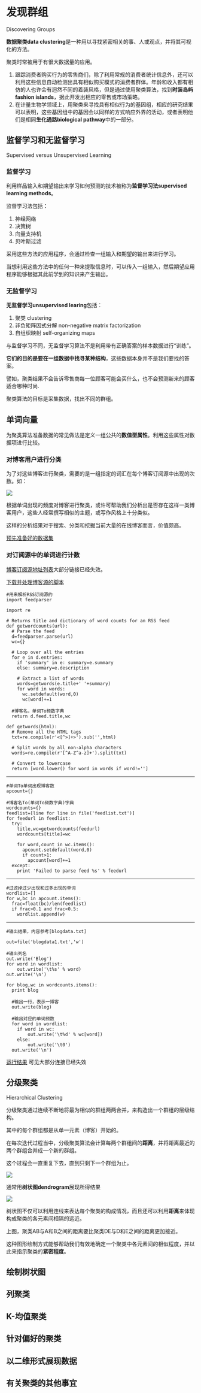 # 发现群组 #

Discovering Groups

**数据聚类data clustering**是一种用以寻找紧密相关的事、人或观点，并将其可视化的方法。

聚类时常被用于有很大数据量的应用。

1. 跟踪消费者购买行为的零售商们，除了利用常规的消费者统计信息外，还可以利用这些信息自动检测出具有相似购买模式的消费者群体。年龄和收入都有相仿的人也许会有迥然不同的着装风格，但是通过使用聚类算法，找到**时装岛屿fashion islands**，据此开发出相应的零售或市场策略。
2. 在计量生物学领域上，用聚类来寻找具有相似行为的基因组，相应的研究结果可以表明，这些基因组中的基因会以同样的方式响应外界的活动，或者表明他们是相同**生化通路biological pathway**中的一部分。

## 监督学习和无监督学习 ##

Supervised versus Unsupervised Learning

### 监督学习 ###

利用样品输入和期望输出来学习如何预测的技术被称为**监督学习法supervised learning methods**。

监督学习法包括：

1. 神经网络
2. 决策树
3. 向量支持机
4. 贝叶斯过滤

采用这些方法的应用程序，会通过检查一组输入和期望的输出来进行学习。

当想利用这些方法中的任何一种来提取信息时，可以传入一组输入，然后期望应用程序能够根据其此前学到的知识来产生输出。


### 无监督学习 ###

**无监督学习unsupervised learing**包括：

1. 聚类 clustering
2. 非负矩阵因式分解 non-negative matrix factorization
3. 自组织映射 self-organizing maps

与监督学习不同，无监督学习算法不是利用带有正确答案的样本数据进行“训练”。

**它们的目的是要在一组数据中找寻某种结构**，这些数据本身并不是我们要找的答案。

譬如，聚类结果不会告诉零售商每一位顾客可能会买什么，也不会预测新来的顾客适合哪种时尚.

聚类算法的目标是采集数据，找出不同的群组。

## 单词向量 ##

为聚类算法准备数据的常见做法是定义一组公共的**数值型属性**。利用这些属性对数据项进行比较。

### 对博客用户进行分类 ###

为了对这些博客进行聚类，需要的是一组指定的词汇在每个博客订阅源中出现的次数。如：

![](image/01.png)

根据单词出现的频度对博客进行聚类，或许可帮助我们分析出是否存在这样一类博客用户，这些人经常撰写相似的主题，或写作风格上十分类似。

这样的分析结果对于搜索、分类和挖掘当前大量的在线博客而言，价值颇高。

[预先准备好的数据集](blogdata.txt)

### 对订阅源中的单词进行计数 ###

[博客订阅源地址列表](feedlist.txt)大部分链接已经失效。

[下载并处理博客源的脚本](generatefeedvector.py)

	#用来解析RSS订阅源的
	import feedparser
	
	import re

	# Returns title and dictionary of word counts for an RSS feed
	def getwordcounts(url):
	  # Parse the feed
	  d=feedparser.parse(url)
	  wc={}
	
	  # Loop over all the entries
	  for e in d.entries:
	    if 'summary' in e: summary=e.summary
	    else: summary=e.description
	
	    # Extract a list of words
	    words=getwords(e.title+' '+summary)
	    for word in words:
	      wc.setdefault(word,0)
	      wc[word]+=1
	
	  #博客名，单词To频数字典
	  return d.feed.title,wc
	
	def getwords(html):
	  # Remove all the HTML tags
	  txt=re.compile(r'<[^>]+>').sub('',html)
	
	  # Split words by all non-alpha characters
	  words=re.compile(r'[^A-Z^a-z]+').split(txt)
	
	  # Convert to lowercase
	  return [word.lower() for word in words if word!='']

---

	#单词To单词出现博客数
	apcount={}

	#博客名To(单词To频数字典)字典
	wordcounts={}
	feedlist=[line for line in file('feedlist.txt')]
	for feedurl in feedlist:
	  try:
	    title,wc=getwordcounts(feedurl)
	    wordcounts[title]=wc

	    for word,count in wc.items():
	      apcount.setdefault(word,0)
	      if count>1:
	        apcount[word]+=1
	  except:
	    print 'Failed to parse feed %s' % feedurl


---

	#过滤掉过少出现和过多出现的单词
	wordlist=[]
	for w,bc in apcount.items():
	  frac=float(bc)/len(feedlist)
	  if frac>0.1 and frac<0.5:
	    wordlist.append(w)

---

	#输出结果，内容参考[blogdata.txt]

	out=file('blogdata1.txt','w')

	#输出列名
	out.write('Blog')
	for word in wordlist:
		out.write('\t%s' % word)
	out.write('\n')

	for blog,wc in wordcounts.items():
	  print blog

	  #输出一行，表示一博客
	  out.write(blog)
	
	  #输出对应的单词频数
	  for word in wordlist:
	    if word in wc:
			out.write('\t%d' % wc[word])
	    else:
			out.write('\t0')
	  out.write('\n')

[运行结果](result.txt) 可见大部分连接已经失效

## 分级聚类 ##

Hierarchical Clustering

分级聚类通过连续不断地将最为相似的群组两两合并，来构造出一个群组的层级结构。

其中的每个群组都是从单一元素（博客）开始的。

在每次迭代过程当中，分级聚类算法会计算每两个群组间的**距离**，并将距离最近的两个群组合并成一个新的群组。

这个过程会一直重复下去，直到只剩下一个群组为止。

![](image/02.png)

通常用**树状图dendrogram**展现所得结果

![](image/03.png)

树状图不仅可以利用连线来表达每个聚类的构成情况，而且还可以利用**距离**来体现构成聚类的各元素间相隔的远近。

上图，聚类AB与A和B之间的距离要比聚类DE与D和E之间的距离更加接近。

这种图形绘制方式能够帮助我们有效地确定一个聚类中各元素间的相似程度，并以此来指示聚类的**紧密程度**。
















## 绘制树状图 ##



## 列聚类 ##



## K-均值聚类 ##



## 针对偏好的聚类 ##



## 以二维形式展现数据 ##



## 有关聚类的其他事宜 ##







